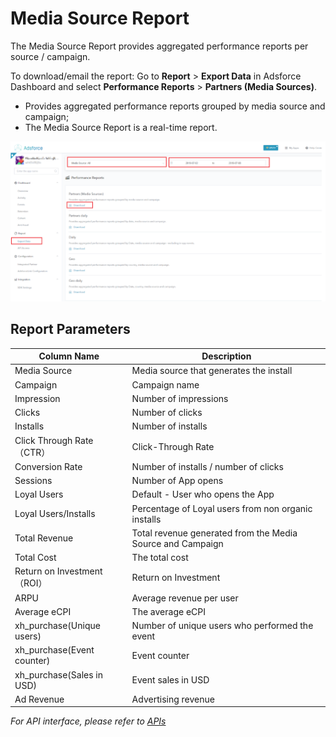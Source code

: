 # Media Source Report

The Media Source Report provides aggregated performance reports per source / campaign. 

To download/email the report: Go to **Report** > **Export Data** in Adsforce Dashboard and select **Performance Reports** > **Partners (Media Sources)**.

- Provides aggregated performance reports grouped by media source and campaign;
- The Media Source Report is a real-time report.

![media-source-report](media-source-report.png)



## Report Parameters

| Column Name                 | Description                                                |
| --------------------------- | ---------------------------------------------------------- |
| Media Source                | Media source that generates the install                    |
| Campaign                    | Campaign name                                              |
| Impression                  | Number of impressions                                      |
| Clicks                      | Number of clicks                                           |
| Installs                    | Number of installs                                         |
| Click Through Rate（CTR）   | Click-Through Rate                                         |
| Conversion Rate             | Number of installs / number of clicks                      |
| Sessions                    | Number of App opens                                        |
| Loyal Users                 | Default - User who opens the App                           |
| Loyal Users/Installs        | Percentage of Loyal users from non organic installs        |
| Total Revenue               | Total revenue generated from the Media Source and Campaign |
| Total Cost                  | The total cost                                             |
| Return on Investment（ROI） | Return on Investment                                       |
| ARPU                        | Average revenue per user                                   |
| Average eCPI                | The average eCPI                                           |
| xh_purchase(Unique users)   | Number of unique users who performed the event             |
| xh_purchase(Event counter)  | Event counter                                              |
| xh_purchase(Sales in USD)   | Event sales in USD                                         |
| Ad Revenue                  | Advertising revenue                                        |



*For API interface, please refer to [APIs](../../../APIs/README.md)*

